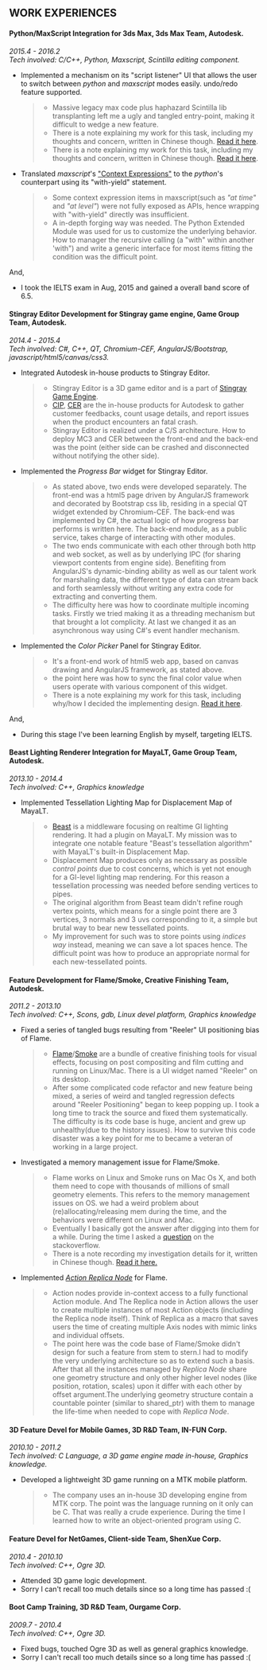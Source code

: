 ## WORK EXPERIENCES
#### Python/MaxScript Integration for 3ds Max, 3ds Max Team, Autodesk.
_2015.4 - 2016.2_  
_Tech involved: C/C++, Python, Maxscript, Scintilla editing component._

* <a name="3dsmax_adsk_1">Implemented a mechanism on its "script listener" UI that allows the user to switch between _python_ and _maxscript_ modes easily. undo/redo feature supported.</a>

    > * Massive legacy max code plus haphazard Scintilla lib transplanting left me a ugly and tangled entry-point, making it difficult to wedge a new feature.
    > * There is a note explaining my work for this task, including my thoughts and concern, written in Chinese though. [Read it here](https://github.com/jay7n/abouthim/blob/master/notes/script_listener_for_python_in_3dsmax.md).
    > * There is a note explaining my work for this task, including my thoughts and concern, written in Chinese though. [Read it here](javascript:ReadMore('notes/script_listener_for_python_in_3dsmax.md?lang=cn')).

* <a name="3dsmax_adsk_2"></a>Translated _maxscript_'s ["Context Expressions"](http://help.autodesk.com/view/3DSMAX/2016/ENU/?guid=__files_GUID_E672728A_EE15_4197_9EDD_487781167B01_htm) to the _python_'s counterpart using its "with-yield" statement.

    > * Some context expression items in maxscript(such as _"at time"_ and _"at level"_) were not fully exposed as APIs, hence wrapping with "with-yield" directly was insufficient.
    > * A in-depth forging way was needed. The Python Extended Module was used for us to customize the underlying behavior. How to manager the recursive calling (a "with" within another 'with") and write a generic interface for most items fitting the condition was the difficult point.

And,

* I took the IELTS exam in Aug, 2015 and gained a overall band score of 6.5.

#### Stingray Editor Development for Stingray game engine, Game Group Team, Autodesk.
_2014.4 - 2015.4_  
_Tech involved: C#, C++, QT, Chromium-CEF, AngularJS/Bootstrap, javascript/html5/canvas/css3._

* <a name="stingray_adsk_1"></a>Integrated Autodesk in-house products to Stingray Editor.

    > * Stingray Editor is a 3D game editor and is a part of [Stingray Game Engine](www.autodesk.com/products/stingray).
    > * [CIP](http://www.autodesk.com/company/customer-involvement-program), [CER](https://knowledge.autodesk.com/support/autocad/troubleshooting/caas/sfdcarticles/sfdcarticles/Customer-Error-Reporting-CER.html) are the in-house products for Autodesk to gather customer feedbacks, count usage details, and report issues when the product encounters an fatal crash.
    > * Stingray Editor is realized under a C/S architecture. How to deploy MC3 and CER between the front-end and the back-end was the point (either side can be crashed and disconnected without notifying the other side).

* <a name="stingray_adsk_2"></a>Implemented the _Progress Bar_ widget for Stingray Editor.

    > * As stated above, two ends were developed separately. The front-end was a html5 page driven by AngularJS framework and decorated by Bootstrap css lib, residing in a special QT widget extended by Chromium-CEF. The back-end was implemented by C#, the actual logic of how progress bar performs is written here. The back-end module, as a public service, takes charge of interacting with other modules.
    > * The two ends communicate with each other through both http and web socket, as well as by underlying IPC (for sharing viewport contents from engine side). Benefiting from AngularJS's dynamic-binding ability as well as our talent work for marshaling data, the different type of data can stream back and forth seamlessly without writing any extra code for extracting and converting them.
    > * The difficulty here was how to coordinate multiple incoming tasks. Firstly we tried making it as a threading mechanism but that brought a lot complicity. At last we changed it as an asynchronous way using C#'s event handler mechanism.

* <a name="stingray_adsk_3"></a>Implemented the _Color Picker_ Panel for Stingray Editor.

    > * It's a front-end work of html5 web app, based on canvas drawing and AngularJS framework, as stated above.
    > * the point here was how to sync the final color value when users operate with various component of this widget.
    > * There is a note explaining my work for this task, including why/how I decided the implementing design. [Read it here](https://github.com/jay7n/abouthim/blob/master/notes/color_picker_in_stingray.md).

And,

* During this stage I've been learning English by myself, targeting IELTS.

#### Beast Lighting Renderer Integration for MayaLT, Game Group Team, Autodesk.
_2013.10 - 2014.4_  
_Tech involved: C++, Graphics knowledge_

* <a name="beast_adsk"></a>Implemented Tessellation Lighting Map for Displacement Map of MayaLT.

    > * [Beast](http://www.autodesk.com/products/beast/) is a middleware  focusing on realtime GI lighting rendering. It had a plugin on MayaLT. My mission was to integrate one notable feature "Beast's tessellation algorithm" with MayaLT's built-in Displacement Map.
    > * Displacement Map produces only as necessary as possible _control points_ due to cost concerns, which is yet not enough for a GI-level lighting map rendering. For this reason a tessellation processing was needed before sending vertices to pipes.
    > * The original algorithm from Beast team didn't refine rough vertex points, which means for a single point there are 3 vertices, 3 normals and 3 uvs corresponding to it, a simple but brutal way to bear new tessellated points.
    > * My improvement for such was to store points using _indices way_ instead, meaning we can save a lot spaces hence. The difficult point was how to produce an appropriate normal for each new-tessellated points.

#### Feature Development for Flame/Smoke, Creative Finishing Team, Autodesk.
_2011.2 - 2013.10_  
_Tech involved: C++, Scons, gdb, Linux devel platform, Graphics knowledge_

* <a name="flame_adsk_1"></a>Fixed a series of tangled bugs resulting from "Reeler" UI positioning bias of Flame.
    > * [Flame](http://www.autodesk.com/products/flame-family)/[Smoke](http://www.autodesk.com/products/smoke) are a bundle of creative finishing tools for visual effects, focusing on post compositing and film cutting and running on Linux/Mac. There is a UI widget named "Reeler" on its desktop.
    > * After some complicated code refactor and new feature being mixed, a series of weird and tangled regression defects around "Reeler Positioning" began to keep popping up. I took a long time to track the source and fixed them systematically. The difficulty is its code base is huge, ancient and grew up unhealthy(due to the history issues). How to survive this code disaster was a key point for me to became a veteran of working in a large project.

* <a name="flame_adsk_2"></a>Investigated a memory management issue for Flame/Smoke.

    > * Flame works on Linux and Smoke runs on Mac Os X, and both them need to cope with thousands of millions of small geometry elements. This refers to the memory management issues on OS. we had a weird problem about (re)allocating/releasing mem during the time, and the behaviors were different on Linux and Mac.
    > * Eventually I basically got the answer after digging into them for a while. During the time I asked a [ question](http://stackoverflow.com/questions/15529643/what-does-malloc-trim0-really-mean) on the stackoverflow.
    > * There is a note recording my investigation details for it, written in Chinese though. [Read it here.](http://www.cnblogs.com/lookof/archive/2013/03/26/2981768.html)

* <a name="flame_adsk_3"></a>Implemented _[Action Replica Node](https://knowledge.autodesk.com/search-result/caas/CloudHelp/cloudhelp/2016/ENU/Flame/files/GUID-0E1E86A5-310B-4F1F-A9C1-97E64A896AAB-htm.html)_ for Flame.

    > * Action nodes provide in-context access to a fully functional Action module. And The Replica node in Action allows the user to create multiple instances of most Action objects (including the Replica node itself). Think of Replica as a macro that saves users the time of creating multiple Axis nodes with mimic links and individual offsets.
    > * The point here was the code base of Flame/Smoke didn't design for such a feature from stem to stern.I had to modify the very underlying architecture so as to extend such a basis. After that all the instances managed by _Replica Node_ share one geometry structure and only other higher level nodes (like position, rotation, scales) upon it differ with each other by offset argument.The underlying geometry structure contain a countable pointer (similar to shared_ptr) with them to manage the life-time when needed to cope with _Replica Node_.

#### 3D Feature Devel for Mobile Games, 3D R&D Team, IN-FUN Corp.
_2010.10 - 2011.2_  
_Tech involved: C Language, a 3D game engine made in-house, Graphics knowledge._
* <a name="3d_infun"></a>Developed a lightweight 3D game running on a MTK mobile platform.

    > * The company uses an in-house 3D developing engine from MTK corp. The point was the language running on it only can be C. That was really a crude experience. During the time I learned how to write an object-oriented program using C.


#### Feature Devel for NetGames, Client-side Team, ShenXue Corp.
_2010.4 - 2010.10_  
_Tech involved: C++, Ogre 3D._

* Attended 3D game logic development.
* Sorry I can't recall too much details since so a long time has passed :(

#### Boot Camp Training, 3D R&D Team, Ourgame Corp.
_2009.7 - 2010.4_  
_Tech involved: C++, Ogre 3D._

* Fixed bugs, touched Ogre 3D as well as general graphics knowledge.
* Sorry I can't recall too much details since so a long time has passed :(
